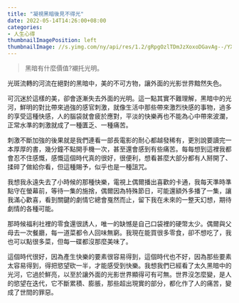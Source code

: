 ```yaml
---
title: "凝視黑暗後見不得光"
date: 2022-05-14T14:26:00+08:00
categories:
- 人生心得
thumbnailImagePosition: left
thumbnailImage: //s.yimg.com/ny/api/res/1.2/gRpgOzlTDmJzXoxoDGavAg--/YXBwaWQ9aGlnaGxhbmRlcjt3PTEyMDA7aD02NzU-/https://s.yimg.com/os/creatr-uploaded-images/2020-12/84a42300-3af5-11eb-afd4-b2ca8e6910bb
---
```


> 黑暗有什麼價值?襯托光明。
<!--more-->

光斑流轉的河流在絕對的黑暗中，美的不可方物，讓外面的光影世界黯然失色。

可沉迷於這樣的美，卻會逐漸失去外面的光明。這一點其實不難理解，黑暗中的光河，鮮明的對比帶來過強的感官刺激，就像生活中那些帶來激烈快感的事物，過多的享受這種快感，人的腦袋就會疲於應對，平淡的快樂再也不能為心中帶來波瀾，正常水準的刺激就成了一種匱乏、一種痛苦。

刺激不斷加強的後果就是我們連看一部長電影的耐心都越發稀有，更別說要讀完一本厚厚的書，幾分鐘不點開手機一次，甚至還會感到有些痛苦。每每想到這裡我都會忍不住感慨，感慨這個時代真的很好，很便利，想看甚麼大部分都有人掰開了、揉碎了做給你看，但這種賜予，似乎也是一種詛咒。

我想我永遠失去了小時候的那種快樂，電視上偶爾播出喜歡的卡通，我每天準時準點守在螢幕前，等待一集的施捨，偶爾因為特殊節日，可能還額外多播了一集，讓我滿心歡喜，看到關鍵的劇情它總會戛然而止，留下我在未來的一整天幻想，期待劇情的各種可能。

那時候福利社裡的零食還很誘人，唯一的缺憾是自己口袋裡的硬幣太少。偶爾與父母去一次餐廳，每一道菜都令人回味無窮。我現在能買很多零食，卻不想吃了，我也可以點很多菜，但每一碟都沒那麼美味了。

這個時代很好，因為產生快樂的要素很容易得到，這個時代也不好，因為那些要素太容易得到，得把慾望砍一半，才能感受到快樂。我想我們已經看了太久黑暗中的光河，它過於鮮亮，以至於讓外面的光影世界顯得可有可無。世界沒怎麼變，是人的慾望在迭代，它不斷累積、膨脹，那些超出現實的部分，都化作了人的痛苦，變成了世間的罪惡。
